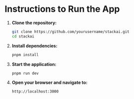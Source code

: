 # Instructions to Run the App

1. **Clone the repository:**
    ```sh
    git clone https://github.com/yourusername/stackai.git
    cd stackai
    ```

2. **Install dependencies:**
    ```sh
    pnpm install
    ```

3. **Start the application:**
    ```sh
    pnpm run dev
    ```

4. **Open your browser and navigate to:**
    ```
    http://localhost:3000
    ```
